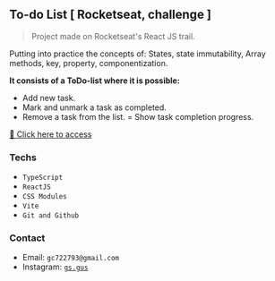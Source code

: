 ## To-do List [ Rocketseat, challenge ]

> Project made on Rocketseat's React JS trail.

Putting into practice the concepts of: States, state immutability, Array methods, key, property, componentization.


**It consists of a ToDo-list where it is possible:**

- Add new task.
- Mark and unmark a task as completed.
- Remove a task from the list.
= Show task completion progress.

[🔗 Click here to access](https://gusfngg.github.io/to-do-list-rockeseat/)

### Techs

- `TypeScript`
- `ReactJS`
- `CSS Modules`
- `Vite`
- `Git and Github`

### Contact

- Email: `gc722793@gmail.com`
- Instagram: [`gs.gus`](https://instagram.com/gs.gus)
